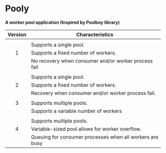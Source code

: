 # Pooly

**A worker pool application (Inspired by Poolboy library)**

| Version | Characteristics          |
| :-----: | -------------------------|
|   |                                |
|   | Supports a single pool. |
| 1 | Supports a fixed number of workers. |
|   | No recovery when consumer and/or worker process fail  |
|   |                                |
|   | Supports a single pool. |
| 2 | Supports a fixed number of workers. |
|   | Recovery when consumer and/or worker process fail. |
|   |                                |
| 3 | Supports multiple pools. |
|   | Supports a variable number of workers |
|   |                                |
|   | Supports multiple pools. |
| 4 | Variable-sized pool allows for worker overflow. |
|   | Queuing for consumer processes when all workers are busy |
